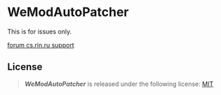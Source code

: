 # WeModAutoPatcher

This is for issues only.

[forum cs.rin.ru support](https://cs.rin.ru/forum/viewtopic.php?p=2679143#p2679143)

## License

> **_WeModAutoPatcher_** is released under the following license: [MIT](https://github.com/Sak32009/WeModAutoPatcher/blob/main/LICENSE)
